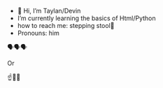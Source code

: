 - 👋 Hi, I’m Taylan/Devin
-    I’m currently learning the basics of Html/Python
-    how to reach me: stepping stool🫡
-    Pronouns: him

🗣🗣🗣

Or

☝🤫🦁
